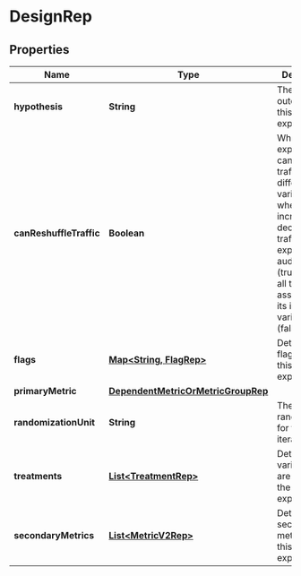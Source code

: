

# DesignRep


## Properties

| Name | Type | Description | Notes |
|------------ | ------------- | ------------- | -------------|
|**hypothesis** | **String** | The expected outcome of this experiment |  |
|**canReshuffleTraffic** | **Boolean** | Whether the experiment can reassign traffic to different variations when you increase or decrease the traffic in your experiment audience (true) or keep all traffic assigned to its initial variation (false). |  [optional] |
|**flags** | [**Map&lt;String, FlagRep&gt;**](FlagRep.md) | Details on the flag used in this experiment |  [optional] |
|**primaryMetric** | [**DependentMetricOrMetricGroupRep**](DependentMetricOrMetricGroupRep.md) |  |  [optional] |
|**randomizationUnit** | **String** | The unit of randomization for this iteration |  [optional] |
|**treatments** | [**List&lt;TreatmentRep&gt;**](TreatmentRep.md) | Details on the variations you are testing in the experiment |  [optional] |
|**secondaryMetrics** | [**List&lt;MetricV2Rep&gt;**](MetricV2Rep.md) | Details on the secondary metrics for this experiment |  [optional] |



